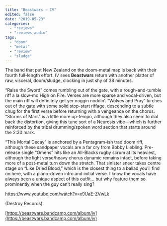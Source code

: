 ```yaml
---
title: "Beastwars – IV"
edited: false
date: "2019-05-23"
categories:
  - "reviews"
  - "reviews-audio"
tags:
  - "doom"
  - "metal"
  - "review"
  - "sludge"
---
```


The band that put New Zealand on the doom-metal map is back with their fourth full-length effort. _IV_ sees **Beastwars** return with another platter of raw, visceral, doom/sludge, clocking in just shy of 38 minutes.

“Raise the Sword” comes rumbling out of the gate, with a rough-and-tumble riff a la slow-mo High on Fire. Verses are more sparse and vocal-driven, but the main riff will definitely get yer noggin noddin’. “Wolves and Pray” lurches out of the gate with some solid stop-start riffage, descending to a subtle chug for the first verse before returning with a vengeance on the chorus. “Storms of Mars” is a little more up-tempo, although they also seem to dial back the distortion, giving this tune sort of a Neurosis vibe—which is further reinforced by the tribal drumming/spoken word section that starts around the 2:30 mark.

“This Mortal Decay” is anchored by a Pentagram-ish trad doom riff, although these sandpaper vocals are a far cry from Bobby Liebling. Pre-release single “Omens” hits like an All-Blacks rugby scrum at its heaviest, although the light verse/heavy chorus dynamic remains intact, before taking more of a post-metal turn down the stretch. That sinister sneer takes centre stage on “Like Dried Blood,” which is the closest thing to a ballad you’ll find on here, with a piano-driven intro and initial verse. I know the vocals have always been a unique aspect of this outfit… but why feature them so prominently when the guy can’t really sing?

https://www.youtube.com/watch?v=x9UaE-ZVwLk

(Destroy Records)

[https://beastwars.bandcamp.com/album/iv](https://beastwars.bandcamp.com/album/iv)
